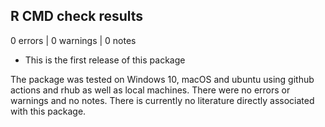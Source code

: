 ## R CMD check results

0 errors | 0 warnings | 0 notes

* This is the first release of this package

The package was tested on Windows 10, macOS and ubuntu using github actions and rhub as well as local machines.
There were no errors or warnings and no notes. There is currently no literature directly associated with this package.
